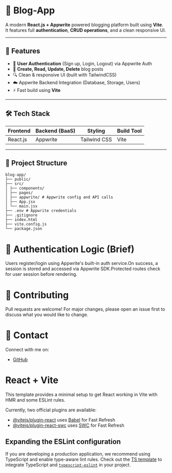 # 📝 Blog-App

A modern **React.js + Appwrite** powered blogging platform built using **Vite**.  
It features full **authentication**, **CRUD operations**, and a clean responsive UI.

---

## 🚀 Features

- 🔐 **User Authentication** (Sign up, Login, Logout) via Appwrite Auth
- 📝 **Create, Read, Update, Delete** blog posts
- 🔍 Clean & responsive UI (built with TailwindCSS)
- ☁️ Appwrite Backend Integration (Database, Storage, Users)
- ⚡️ Fast build using **Vite**

---

## 🛠️ Tech Stack

| Frontend | Backend (BaaS) | Styling       | Build Tool |
|----------|----------------|----------------|-------------|
| React.js | Appwrite       | Tailwind CSS   | Vite        |

---

## 📁 Project Structure
```
blog-app/
├── public/
├── src/
│ ├── components/
│ ├── pages/
│ ├── appwrite/ # Appwrite config and API calls
│ ├── App.jsx
│ └── main.jsx
├── .env # Appwrite credentials
├── .gitignore
├── index.html
├── vite.config.js
└── package.json
```

# 🔐 Authentication Logic (Brief)

Users register/login using Appwrite's built-in auth service.On success, a session is stored and accessed via Appwrite SDK.Protected routes check for user session before rendering.

# 🤝 Contributing

Pull requests are welcome! For major changes, please open an issue first
to discuss what you would like to change.

# 💬 Contact

Connect with me on:

- [GitHub](https://github.com/Muhammad-Safwan12)

# React + Vite

This template provides a minimal setup to get React working in Vite with HMR and some ESLint rules.

Currently, two official plugins are available:

- [@vitejs/plugin-react](https://github.com/vitejs/vite-plugin-react/blob/main/packages/plugin-react/README.md) uses [Babel](https://babeljs.io/) for Fast Refresh
- [@vitejs/plugin-react-swc](https://github.com/vitejs/vite-plugin-react-swc) uses [SWC](https://swc.rs/) for Fast Refresh

## Expanding the ESLint configuration

If you are developing a production application, we recommend using TypeScript and enable type-aware lint rules. Check out the [TS template](https://github.com/vitejs/vite/tree/main/packages/create-vite/template-react-ts) to integrate TypeScript and [`typescript-eslint`](https://typescript-eslint.io) in your project.
